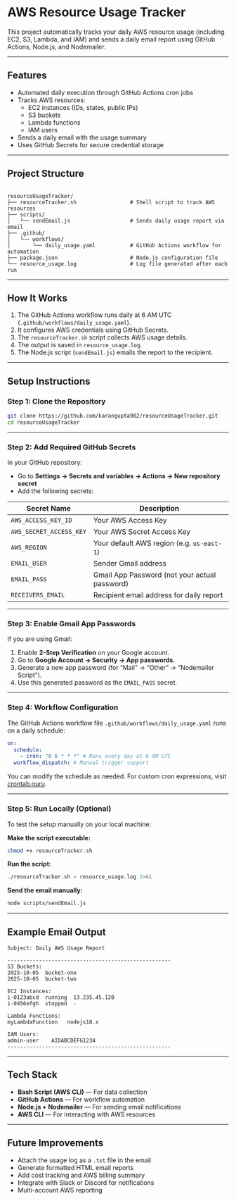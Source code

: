 # AWS Resource Usage Tracker

This project automatically tracks your daily AWS resource usage (including EC2, S3, Lambda, and IAM) and sends a daily email report using GitHub Actions, Node.js, and Nodemailer.

---

## Features

- Automated daily execution through GitHub Actions cron jobs  
- Tracks AWS resources:
  - EC2 instances (IDs, states, public IPs)
  - S3 buckets
  - Lambda functions
  - IAM users
- Sends a daily email with the usage summary  
- Uses GitHub Secrets for secure credential storage  

---

## Project Structure

```

resourceUsageTracker/
├── resourceTracker.sh                 # Shell script to track AWS resources
├── scripts/
│   └── sendEmail.js                   # Sends daily usage report via email
├── .github/
│   └── workflows/
│       └── daily_usage.yaml           # GitHub Actions workflow for automation
├── package.json                       # Node.js configuration file
└── resource_usage.log                 # Log file generated after each run

````

---

## How It Works

1. The GitHub Actions workflow runs daily at 6 AM UTC (`.github/workflows/daily_usage.yaml`).
2. It configures AWS credentials using GitHub Secrets.
3. The `resourceTracker.sh` script collects AWS usage details.
4. The output is saved in `resource_usage.log`.
5. The Node.js script (`sendEmail.js`) emails the report to the recipient.

---

## Setup Instructions

### Step 1: Clone the Repository
```bash
git clone https://github.com/karangupta982/resourceUsageTracker.git
cd resourceUsageTracker
````

---

### Step 2: Add Required GitHub Secrets

In your GitHub repository:

* Go to **Settings → Secrets and variables → Actions → New repository secret**
* Add the following secrets:

| Secret Name             | Description                                   |
| ----------------------- | --------------------------------------------- |
| `AWS_ACCESS_KEY_ID`     | Your AWS Access Key                           |
| `AWS_SECRET_ACCESS_KEY` | Your AWS Secret Access Key                    |
| `AWS_REGION`            | Your default AWS region (e.g. `us-east-1`)    |
| `EMAIL_USER`            | Sender Gmail address                          |
| `EMAIL_PASS`            | Gmail App Password (not your actual password) |
| `RECEIVERS_EMAIL`       | Recipient email address for daily report      |

---

### Step 3: Enable Gmail App Passwords

If you are using Gmail:

1. Enable **2-Step Verification** on your Google account.
2. Go to **Google Account → Security → App passwords**.
3. Generate a new app password (for “Mail” → “Other” → “Nodemailer Script”).
4. Use this generated password as the `EMAIL_PASS` secret.

---

### Step 4: Workflow Configuration

The GitHub Actions workflow file `.github/workflows/daily_usage.yaml` runs on a daily schedule:

```yaml
on:
  schedule:
    - cron: "0 6 * * *" # Runs every day at 6 AM UTC
  workflow_dispatch: # Manual trigger support
```

You can modify the schedule as needed.
For custom cron expressions, visit [crontab.guru](https://crontab.guru/).

---

### Step 5: Run Locally (Optional)

To test the setup manually on your local machine:

**Make the script executable:**

```bash
chmod +x resourceTracker.sh
```

**Run the script:**

```bash
./resourceTracker.sh > resource_usage.log 2>&1
```

**Send the email manually:**

```bash
node scripts/sendEmail.js
```

---

## Example Email Output

```
Subject: Daily AWS Usage Report

----------------------------------------------------
S3 Buckets:
2025-10-05  bucket-one
2025-10-05  bucket-two

EC2 Instances:
i-0123abcd  running  13.235.45.120
i-0456efgh  stopped  -

Lambda Functions:
myLambdaFunction   nodejs18.x

IAM Users:
admin-user    AIDABCDEFG1234
----------------------------------------------------
```

---

## Tech Stack

* **Bash Script (AWS CLI)** — For data collection
* **GitHub Actions** — For workflow automation
* **Node.js + Nodemailer** — For sending email notifications
* **AWS CLI** — For interacting with AWS resources

---

## Future Improvements

* Attach the usage log as a `.txt` file in the email
* Generate formatted HTML email reports
* Add cost tracking and AWS billing summary
* Integrate with Slack or Discord for notifications
* Multi-account AWS reporting

